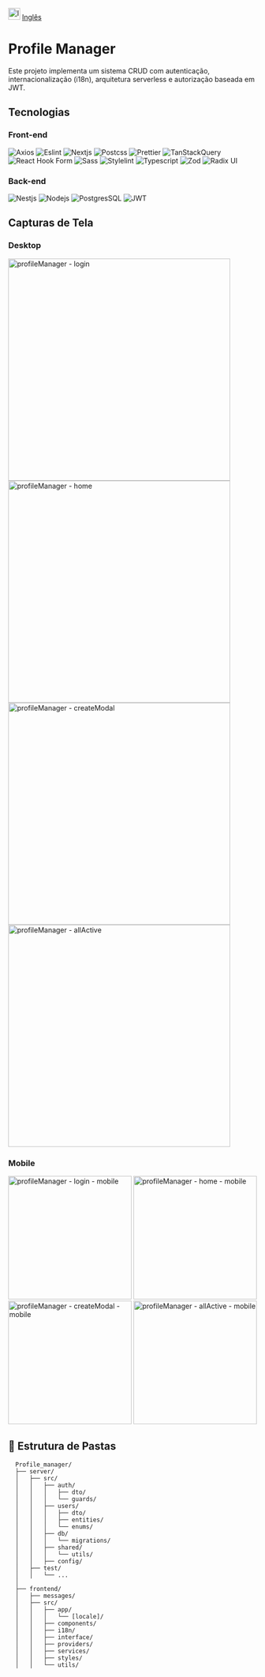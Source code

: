 <img src="https://github.com/user-attachments/assets/012c9beb-d397-4fde-be41-2059fa0891bb" alt="Inglês" width="24"/> [Inglês](https://github.com/Rafael-Duarte-Silva/Profile_manager/blob/main/README.md)

# Profile Manager

  Este projeto implementa um sistema CRUD com autenticação, internacionalização (i18n), arquitetura serverless e autorização baseada em JWT.
  
## Tecnologias
  ### Front-end

  ![Axios](https://img.shields.io/badge/Axios-5A29E4.svg?style=for-the-badge&logo=Axios&logoColor=white)
  ![Eslint](https://img.shields.io/badge/ESLint-4B32C3.svg?style=for-the-badge&logo=ESLint&logoColor=white)
  ![Nextjs](https://img.shields.io/badge/Next.js-000000.svg?style=for-the-badge&logo=nextdotjs&logoColor=white)
  ![Postcss](https://img.shields.io/badge/PostCSS-DD3A0A.svg?style=for-the-badge&logo=PostCSS&logoColor=white)
  ![Prettier](https://img.shields.io/badge/Prettier-F7B93E.svg?style=for-the-badge&logo=Prettier&logoColor=black)
  ![TanStackQuery](https://img.shields.io/badge/React%20Query-FF4154.svg?style=for-the-badge&logo=React-Query&logoColor=white)
  ![React Hook Form](https://img.shields.io/badge/React%20Hook%20Form-EC5990.svg?style=for-the-badge&logo=React-Hook-Form&logoColor=white)
  ![Sass](https://img.shields.io/badge/Sass-CC6699.svg?style=for-the-badge&logo=Sass&logoColor=white)
  ![Stylelint](https://img.shields.io/badge/stylelint-263238.svg?style=for-the-badge&logo=stylelint&logoColor=white)
  ![Typescript](https://img.shields.io/badge/TypeScript-007ACC?style=for-the-badge&logo=typescript&logoColor=white)
  ![Zod](https://img.shields.io/badge/Zod-3E67B1.svg?style=for-the-badge&logo=Zod&logoColor=white)
  ![Radix UI](https://img.shields.io/badge/Radix%20UI-161618.svg?style=for-the-badge&logo=Radix-UI&logoColor=white)

  ### Back-end
  ![Nestjs](https://img.shields.io/badge/NestJS-E0234E.svg?style=for-the-badge&logo=NestJS&logoColor=white)
  ![Nodejs](https://img.shields.io/badge/Node.js-5FA04E.svg?style=for-the-badge&logo=nodedotjs&logoColor=white)
  ![PostgresSQL](https://img.shields.io/badge/PostgreSQL-4169E1.svg?style=for-the-badge&logo=PostgreSQL&logoColor=white)
  ![JWT](https://img.shields.io/badge/JSON%20Web%20Tokens-000000.svg?style=for-the-badge&logo=JSON-Web-Tokens&logoColor=white)
  
## Capturas de Tela

### Desktop
  <img src="https://github.com/user-attachments/assets/45f79728-3fa0-423e-980e-e7c786101072" alt="profileManager - login" width="450"/>
  <img src="https://github.com/user-attachments/assets/6afa3256-7151-4c9a-9d51-f0e7337d246e" alt="profileManager - home" width="450"/>
  <img src="https://github.com/user-attachments/assets/7fcae263-7ad9-42e5-ab47-e275f1610353" alt="profileManager - createModal" width="450"/>
  <img src="https://github.com/user-attachments/assets/784b63ca-8a7e-4c75-af19-41f3f4fdfa01" alt="profileManager - allActive" width="450"/>

### Mobile
  <img src="https://github.com/user-attachments/assets/abd39db9-351b-4ccc-becb-167ae449216f" alt="profileManager - login - mobile" width="250"/>
  <img src="https://github.com/user-attachments/assets/353311fa-a803-49ab-a00f-56ed3a1c3841" alt="profileManager - home - mobile" width="250"/>
  <img src="https://github.com/user-attachments/assets/be7efcbf-6298-4569-9761-62c3ec1b8504" alt="profileManager - createModal - mobile" width="250"/>
  <img src="https://github.com/user-attachments/assets/4807d456-6b42-4972-ad31-a8fd9d3e17f5" alt="profileManager - allActive - mobile" width="250"/>

## 📁 Estrutura de Pastas
  ```
    Profile_manager/
    ├── server/                         
    │   ├── src/
    │   │   ├── auth/
    │   │   │   ├── dto/
    │   │   │   └── guards/
    │   │   ├── users/
    │   │   │   ├── dto/
    │   │   │   ├── entities/
    │   │   │   └── enums/
    │   │   ├── db/
    │   │   │   └── migrations/
    │   │   ├── shared/
    │   │   │   └── utils/
    │   │   ├── config/
    │   ├── test/
    │   │   └── ...
    │
    ├── frontend/                      
    │   ├── messages/
    │   ├── src/
    │   │   ├── app/
    │   │   │   └── [locale]/
    │   │   ├── components/
    │   │   ├── i18n/
    │   │   ├── interface/
    │   │   ├── providers/
    │   │   ├── services/
    │   │   ├── styles/
    │   │   └── utils/
  ```
